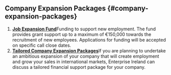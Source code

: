 ## Company Expansion Packages {#company-expansion-packages}

1.  [**Job Expansion Fund**](http://www.enterprise-ireland.com/en/funding-supports/Company/Esetablish-SME-Funding/Job-Expansion-Fund-max-%E2%82%AC150,000-.html)Funding to support new employment. The fund provides grant support up to a maximum of €150,000 towards the recruitment of new employees. Applications for funding will be accepted on specific call close dates.
2.  [**Tailored Company Expansion Packages**](http://www.enterprise-ireland.com/en/Funding-Supports/Company/Esetablish-SME-Funding/Tailored-Company-Expansion-Packages-.html)If you are planning to undertake an ambitious expansion of your company that will create employment and grow your sales in international markets, Enterprise Ireland can discuss a tailored financial support package for your company.